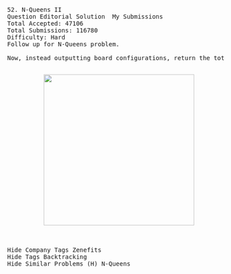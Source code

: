 <pre>
52. N-Queens II 
Question Editorial Solution  My Submissions
Total Accepted: 47106
Total Submissions: 116780
Difficulty: Hard
Follow up for N-Queens problem.

Now, instead outputting board configurations, return the total number of distinct solutions.
<p align="center">
  <img src="http://www.leetcode.com/wp-content/uploads/2012/03/8-queens.png" width="350"/>
</p>

Hide Company Tags Zenefits
Hide Tags Backtracking
Hide Similar Problems (H) N-Queens

</pre>
